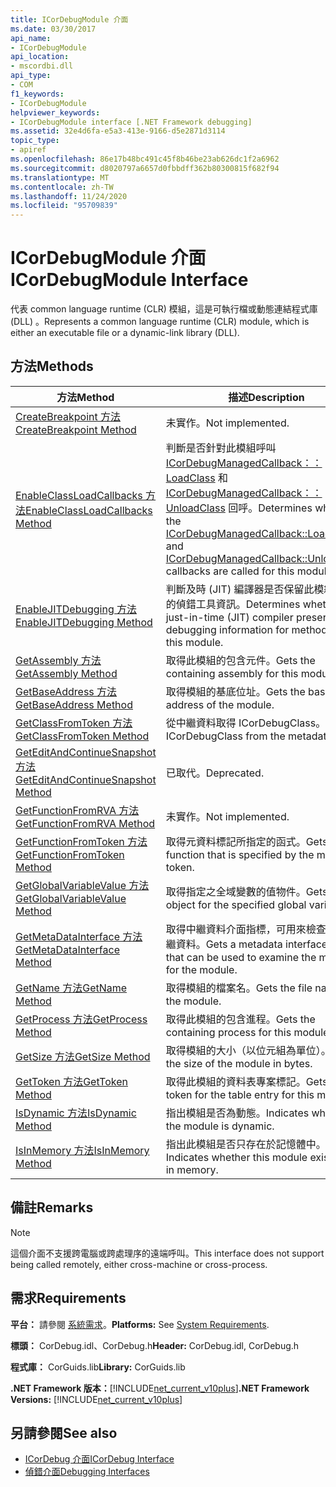 ```yaml
---
title: ICorDebugModule 介面
ms.date: 03/30/2017
api_name:
- ICorDebugModule
api_location:
- mscordbi.dll
api_type:
- COM
f1_keywords:
- ICorDebugModule
helpviewer_keywords:
- ICorDebugModule interface [.NET Framework debugging]
ms.assetid: 32e4d6fa-e5a3-413e-9166-d5e2871d3114
topic_type:
- apiref
ms.openlocfilehash: 86e17b48bc491c45f8b46be23ab626dc1f2a6962
ms.sourcegitcommit: d8020797a6657d0fbbdff362b80300815f682f94
ms.translationtype: MT
ms.contentlocale: zh-TW
ms.lasthandoff: 11/24/2020
ms.locfileid: "95709839"
---
```

# <a name="icordebugmodule-interface"></a><span data-ttu-id="27ba2-102">ICorDebugModule 介面</span><span class="sxs-lookup"><span data-stu-id="27ba2-102">ICorDebugModule Interface</span></span>

<span data-ttu-id="27ba2-103">代表 common language runtime (CLR) 模組，這是可執行檔或動態連結程式庫 (DLL) 。</span><span class="sxs-lookup"><span data-stu-id="27ba2-103">Represents a common language runtime (CLR) module, which is either an executable file or a dynamic-link library (DLL).</span></span>  
  
## <a name="methods"></a><span data-ttu-id="27ba2-104">方法</span><span class="sxs-lookup"><span data-stu-id="27ba2-104">Methods</span></span>  
  
|<span data-ttu-id="27ba2-105">方法</span><span class="sxs-lookup"><span data-stu-id="27ba2-105">Method</span></span>|<span data-ttu-id="27ba2-106">描述</span><span class="sxs-lookup"><span data-stu-id="27ba2-106">Description</span></span>|  
|------------|-----------------|  
|[<span data-ttu-id="27ba2-107">CreateBreakpoint 方法</span><span class="sxs-lookup"><span data-stu-id="27ba2-107">CreateBreakpoint Method</span></span>](icordebugmodule-createbreakpoint-method.md)|<span data-ttu-id="27ba2-108">未實作。</span><span class="sxs-lookup"><span data-stu-id="27ba2-108">Not implemented.</span></span>|  
|[<span data-ttu-id="27ba2-109">EnableClassLoadCallbacks 方法</span><span class="sxs-lookup"><span data-stu-id="27ba2-109">EnableClassLoadCallbacks Method</span></span>](icordebugmodule-enableclassloadcallbacks-method.md)|<span data-ttu-id="27ba2-110">判斷是否針對此模組呼叫 [ICorDebugManagedCallback：： LoadClass](icordebugmanagedcallback-loadclass-method.md) 和 [ICorDebugManagedCallback：： UnloadClass](icordebugmanagedcallback-unloadclass-method.md) 回呼。</span><span class="sxs-lookup"><span data-stu-id="27ba2-110">Determines whether the [ICorDebugManagedCallback::LoadClass](icordebugmanagedcallback-loadclass-method.md) and [ICorDebugManagedCallback::UnloadClass](icordebugmanagedcallback-unloadclass-method.md) callbacks are called for this module.</span></span>|  
|[<span data-ttu-id="27ba2-111">EnableJITDebugging 方法</span><span class="sxs-lookup"><span data-stu-id="27ba2-111">EnableJITDebugging Method</span></span>](icordebugmodule-enablejitdebugging-method.md)|<span data-ttu-id="27ba2-112">判斷及時 (JIT) 編譯器是否保留此模組內方法的偵錯工具資訊。</span><span class="sxs-lookup"><span data-stu-id="27ba2-112">Determines whether the just-in-time (JIT) compiler preserves debugging information for methods within this module.</span></span>|  
|[<span data-ttu-id="27ba2-113">GetAssembly 方法</span><span class="sxs-lookup"><span data-stu-id="27ba2-113">GetAssembly Method</span></span>](icordebugmodule-getassembly-method.md)|<span data-ttu-id="27ba2-114">取得此模組的包含元件。</span><span class="sxs-lookup"><span data-stu-id="27ba2-114">Gets the containing assembly for this module.</span></span>|  
|[<span data-ttu-id="27ba2-115">GetBaseAddress 方法</span><span class="sxs-lookup"><span data-stu-id="27ba2-115">GetBaseAddress Method</span></span>](icordebugmodule-getbaseaddress-method.md)|<span data-ttu-id="27ba2-116">取得模組的基底位址。</span><span class="sxs-lookup"><span data-stu-id="27ba2-116">Gets the base address of the module.</span></span>|  
|[<span data-ttu-id="27ba2-117">GetClassFromToken 方法</span><span class="sxs-lookup"><span data-stu-id="27ba2-117">GetClassFromToken Method</span></span>](icordebugmodule-getclassfromtoken-method.md)|<span data-ttu-id="27ba2-118">從中繼資料取得 ICorDebugClass。</span><span class="sxs-lookup"><span data-stu-id="27ba2-118">Gets the ICorDebugClass from the metadata.</span></span>|  
|[<span data-ttu-id="27ba2-119">GetEditAndContinueSnapshot 方法</span><span class="sxs-lookup"><span data-stu-id="27ba2-119">GetEditAndContinueSnapshot Method</span></span>](icordebugmodule-geteditandcontinuesnapshot-method.md)|<span data-ttu-id="27ba2-120">已取代。</span><span class="sxs-lookup"><span data-stu-id="27ba2-120">Deprecated.</span></span>|  
|[<span data-ttu-id="27ba2-121">GetFunctionFromRVA 方法</span><span class="sxs-lookup"><span data-stu-id="27ba2-121">GetFunctionFromRVA Method</span></span>](icordebugmodule-getfunctionfromrva-method.md)|<span data-ttu-id="27ba2-122">未實作。</span><span class="sxs-lookup"><span data-stu-id="27ba2-122">Not implemented.</span></span>|  
|[<span data-ttu-id="27ba2-123">GetFunctionFromToken 方法</span><span class="sxs-lookup"><span data-stu-id="27ba2-123">GetFunctionFromToken Method</span></span>](icordebugmodule-getfunctionfromtoken-method.md)|<span data-ttu-id="27ba2-124">取得元資料標記所指定的函式。</span><span class="sxs-lookup"><span data-stu-id="27ba2-124">Gets the function that is specified by the metadata token.</span></span>|  
|[<span data-ttu-id="27ba2-125">GetGlobalVariableValue 方法</span><span class="sxs-lookup"><span data-stu-id="27ba2-125">GetGlobalVariableValue Method</span></span>](icordebugmodule-getglobalvariablevalue-method.md)|<span data-ttu-id="27ba2-126">取得指定之全域變數的值物件。</span><span class="sxs-lookup"><span data-stu-id="27ba2-126">Gets a value object for the specified global variable.</span></span>|  
|[<span data-ttu-id="27ba2-127">GetMetaDataInterface 方法</span><span class="sxs-lookup"><span data-stu-id="27ba2-127">GetMetaDataInterface Method</span></span>](icordebugmodule-getmetadatainterface-method.md)|<span data-ttu-id="27ba2-128">取得中繼資料介面指標，可用來檢查模組的中繼資料。</span><span class="sxs-lookup"><span data-stu-id="27ba2-128">Gets a metadata interface pointer that can be used to examine the metadata for the module.</span></span>|  
|[<span data-ttu-id="27ba2-129">GetName 方法</span><span class="sxs-lookup"><span data-stu-id="27ba2-129">GetName Method</span></span>](icordebugmodule-getname-method.md)|<span data-ttu-id="27ba2-130">取得模組的檔案名。</span><span class="sxs-lookup"><span data-stu-id="27ba2-130">Gets the file name of the module.</span></span>|  
|[<span data-ttu-id="27ba2-131">GetProcess 方法</span><span class="sxs-lookup"><span data-stu-id="27ba2-131">GetProcess Method</span></span>](icordebugmodule-getprocess-method.md)|<span data-ttu-id="27ba2-132">取得此模組的包含進程。</span><span class="sxs-lookup"><span data-stu-id="27ba2-132">Gets the containing process for this module.</span></span>|  
|[<span data-ttu-id="27ba2-133">GetSize 方法</span><span class="sxs-lookup"><span data-stu-id="27ba2-133">GetSize Method</span></span>](icordebugmodule-getsize-method.md)|<span data-ttu-id="27ba2-134">取得模組的大小（以位元組為單位）。</span><span class="sxs-lookup"><span data-stu-id="27ba2-134">Gets the size of the module in bytes.</span></span>|  
|[<span data-ttu-id="27ba2-135">GetToken 方法</span><span class="sxs-lookup"><span data-stu-id="27ba2-135">GetToken Method</span></span>](icordebugmodule-gettoken-method.md)|<span data-ttu-id="27ba2-136">取得此模組的資料表專案標記。</span><span class="sxs-lookup"><span data-stu-id="27ba2-136">Gets the token for the table entry for this module.</span></span>|  
|[<span data-ttu-id="27ba2-137">IsDynamic 方法</span><span class="sxs-lookup"><span data-stu-id="27ba2-137">IsDynamic Method</span></span>](icordebugmodule-isdynamic-method.md)|<span data-ttu-id="27ba2-138">指出模組是否為動態。</span><span class="sxs-lookup"><span data-stu-id="27ba2-138">Indicates whether the module is dynamic.</span></span>|  
|[<span data-ttu-id="27ba2-139">IsInMemory 方法</span><span class="sxs-lookup"><span data-stu-id="27ba2-139">IsInMemory Method</span></span>](icordebugmodule-isinmemory-method.md)|<span data-ttu-id="27ba2-140">指出此模組是否只存在於記憶體中。</span><span class="sxs-lookup"><span data-stu-id="27ba2-140">Indicates whether this module exists only in memory.</span></span>|  
  
## <a name="remarks"></a><span data-ttu-id="27ba2-141">備註</span><span class="sxs-lookup"><span data-stu-id="27ba2-141">Remarks</span></span>  
  
> [!NOTE]
> <span data-ttu-id="27ba2-142">這個介面不支援跨電腦或跨處理序的遠端呼叫。</span><span class="sxs-lookup"><span data-stu-id="27ba2-142">This interface does not support being called remotely, either cross-machine or cross-process.</span></span>  
  
## <a name="requirements"></a><span data-ttu-id="27ba2-143">需求</span><span class="sxs-lookup"><span data-stu-id="27ba2-143">Requirements</span></span>  

 <span data-ttu-id="27ba2-144">**平台：** 請參閱 [系統需求](../../get-started/system-requirements.md)。</span><span class="sxs-lookup"><span data-stu-id="27ba2-144">**Platforms:** See [System Requirements](../../get-started/system-requirements.md).</span></span>  
  
 <span data-ttu-id="27ba2-145">**標頭：** CorDebug.idl、CorDebug.h</span><span class="sxs-lookup"><span data-stu-id="27ba2-145">**Header:** CorDebug.idl, CorDebug.h</span></span>  
  
 <span data-ttu-id="27ba2-146">**程式庫：** CorGuids.lib</span><span class="sxs-lookup"><span data-stu-id="27ba2-146">**Library:** CorGuids.lib</span></span>  
  
 <span data-ttu-id="27ba2-147">**.NET Framework 版本：**[!INCLUDE[net_current_v10plus](../../../../includes/net-current-v10plus-md.md)]</span><span class="sxs-lookup"><span data-stu-id="27ba2-147">**.NET Framework Versions:** [!INCLUDE[net_current_v10plus](../../../../includes/net-current-v10plus-md.md)]</span></span>  
  
## <a name="see-also"></a><span data-ttu-id="27ba2-148">另請參閱</span><span class="sxs-lookup"><span data-stu-id="27ba2-148">See also</span></span>

- [<span data-ttu-id="27ba2-149">ICorDebug 介面</span><span class="sxs-lookup"><span data-stu-id="27ba2-149">ICorDebug Interface</span></span>](icordebug-interface.md)
- [<span data-ttu-id="27ba2-150">偵錯介面</span><span class="sxs-lookup"><span data-stu-id="27ba2-150">Debugging Interfaces</span></span>](debugging-interfaces.md)
